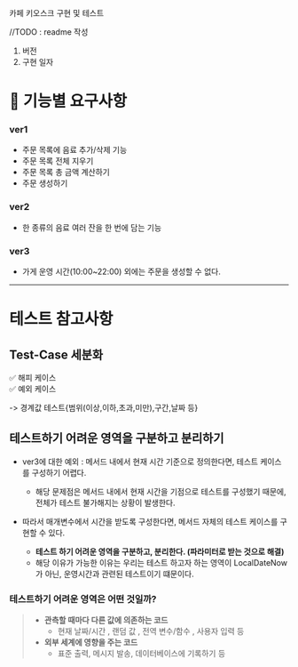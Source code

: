 카페 키오스크 구현 및 테스트

//TODO : readme 작성  
1. 버전  
2. 구현 일자  


# 📌 기능별 요구사항 

### ver1

- 주문 목록에 음료 추가/삭제 기능
- 주문 목록 전체 지우기
- 주문 목록 총 금액 계산하기
- 주문 생성하기

### ver2

- 한 종류의 음료 여러 잔을 한 번에 담는 기능

### ver3

- 가게 운영 시간(10:00~22:00) 외에는 주문을 생성할 수 없다.


---

# 테스트 참고사항

## Test-Case 세분화

✅ 해피 케이스  
✅ 예외 케이스  

-> 경계값 테스트{범위(이상,이하,초과,미만),구간,날짜 등}

## 테스트하기 어려운 영역을 구분하고 분리하기

- ver3에 대한 예외 : 메서드 내에서 현재 시간 기준으로 정의한다면, 테스트 케이스를 구성하기 어렵다.
  - 해당 문제점은 메서드 내에서 현재 시간을 기점으로 테스트를 구성했기 때문에, 전체가 테스트 불가해지는 상황이 발생한다.

- 따라서 매개변수에서 시간을 받도록 구성한다면, 메서드 자체의 테스트 케이스를 구현할 수 있다.
  - **테스트 하기 어려운 영역을 구분하고, 분리한다. (파라미터로 받는 것으로 해결)**
  - 해당 이유가 가능한 이유는 우리는 테스트 하고자 하는 영역이 LocalDateNow가 아닌, 운영시간과 관련된 테스트이기 떄문이다.

### 테스트하기 어려운 영역은 어떤 것일까?

> - **관측할 때마다 다른 값에 의존하는 코드**
>   - 현재 날짜/시간 , 랜덤 값 , 전역 변수/함수 , 사용자 입력 등
> - **외부 세계에 영향을 주는 코드**
>   - 표준 출력, 메시지 발송, 데이터베이스에 기록하기 등